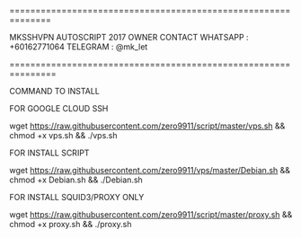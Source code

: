==============================================================

MKSSHVPN AUTOSCRIPT 2017 OWNER CONTACT WHATSAPP : +60162771064 TELEGRAM : @mk_let

===============================================================

COMMAND TO INSTALL

FOR GOOGLE CLOUD SSH

wget https://raw.githubusercontent.com/zero9911/script/master/vps.sh && chmod +x vps.sh && ./vps.sh

FOR INSTALL SCRIPT

wget https://raw.githubusercontent.com/zero9911/vps/master/Debian.sh && chmod +x Debian.sh && ./Debian.sh

FOR INSTALL SQUID3/PROXY ONLY

wget https://raw.githubusercontent.com/zero9911/script/master/proxy.sh && chmod +x proxy.sh && ./proxy.sh
